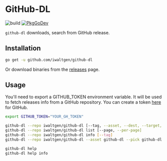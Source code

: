 # GitHub-DL

![build](https://github.com/iwaltgen/github-dl/workflows/build/badge.svg)
[![PkgGoDev](https://pkg.go.dev/badge/github.com/iwaltgen/github-dl)](https://pkg.go.dev/github.com/iwaltgen/github-dl)

`github-dl` downloads, search from GitHub release.

## Installation

```sh
go get -u github.com/iwaltgen/github-dl
```
Or download binaries from the [releases](https://github.com/iwaltgen/github-dl/releases) page.

## Usage

You'll need to export a GITHUB_TOKEN environment variable.
It will be used to fetch releases info from a GitHub repository.
You can create a token [here](https://github.com/settings/tokens) for GitHub.

```sh
export GITHUB_TOKEN="YOUR_GH_TOKEN"

github-dl --repo iwaltgen/github-dl [--tag, --asset, --dest, --target, --pick]
github-dl --repo iwaltgen/github-dl list [--page, --per-page]
github-dl --repo iwaltgen/github-dl info [--tag]
github-dl --repo iwaltgen/github-dl --asset github-dl --pick github-dl

github-dl help
github-dl help info
```
